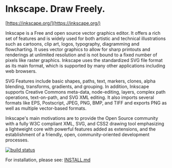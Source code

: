 Inkscape. Draw Freely.
======================

[https://inkscape.org/](https://inkscape.org/)

Inkscape is a Free and open source vector graphics editor. It offers a rich set
of features and is widely used for both artistic and technical illustrations
such as cartoons, clip art, logos, typography, diagramming and flowcharting.
It uses vector graphics to allow for sharp printouts and renderings at
unlimited resolution and is not bound to a fixed number of pixels like raster
graphics. Inkscape uses the standardized SVG file format as its main format,
which is supported by many other applications including web browsers.

SVG Features include basic shapes, paths, text, markers, clones,
alpha blending, transforms, gradients, and grouping.
In addition, Inkscape supports Creative Commons meta-data, node-editing,
layers, complex path operations, text-on-path, and SVG XML editing.
It also imports several formats like EPS, Postscript,
JPEG, PNG, BMP, and TIFF and exports PNG as well as multiple vector-based
formats.

Inkscape's main motivations are to provide the Open Source community
with a fully W3C compliant XML, SVG, and CSS2 drawing tool emphasizing a
lightweight core with powerful features added as extensions, and the
establishment of a friendly, open, community-oriented development
processes.

[![build status](https://gitlab.com/inkscape/inkscape/badges/master/pipeline.svg)](https://gitlab.com/inkscape/inkscape/-/commits/master)

For installation, please see: [INSTALL.md](INSTALL.md)
